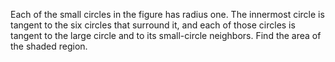 Each of the small circles in the figure has radius one. The innermost circle is tangent to the six circles that surround it, and each of those circles is tangent to the large circle and to its small-circle neighbors. Find the area of the shaded region.